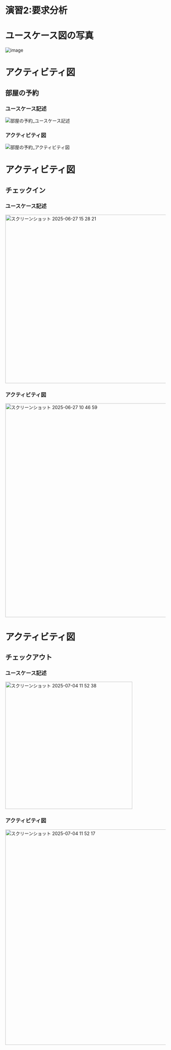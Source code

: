 # 演習2:要求分析
# ユースケース図の写真

![image](https://github.com/user-attachments/assets/1174e749-0edf-4cb9-877d-e07e4b8728bd)

# アクティビティ図
## 部屋の予約
### ユースケース記述
![部屋の予約_ユースケース記述](https://github.com/user-attachments/assets/45369b7c-8e38-433c-84b2-bb0c4ca1e1cb)


### アクティビティ図
![部屋の予約_アクティビティ図](https://github.com/user-attachments/assets/074b62f9-28d7-498d-b4c5-230104fca52e)






# アクティビティ図
## チェックイン
### ユースケース記述
<img width="528" alt="スクリーンショット 2025-06-27 15 28 21" src="https://github.com/user-attachments/assets/f928f75a-cdf6-4489-8184-28ac47addcb9" />


### アクティビティ図
<img width="670" alt="スクリーンショット 2025-06-27 10 46 59" src="https://github.com/user-attachments/assets/8f6fc364-2cb5-47f6-8db8-f444cbe15d38" />


# アクティビティ図
## チェックアウト
### ユースケース記述
<img width="399" alt="スクリーンショット 2025-07-04 11 52 38" src="https://github.com/user-attachments/assets/48933ce8-d4c3-4a6c-a90d-e1ae09b7d004" />

### アクティビティ図
<img width="675" alt="スクリーンショット 2025-07-04 11 52 17" src="https://github.com/user-attachments/assets/f49a54e4-df71-404c-96a3-73cf3f9ec01d" />





